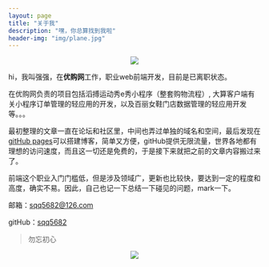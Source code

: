 ```yaml
---
layout: page
title: "关于我"
description: "嘿，你总算找到我啦"
header-img: "img/plane.jpg"
---
```


<center>
    <p><img src="../img/Zero.png" align="center"></p>
</center>

hi，我叫强强，在<strong>优购网</strong>工作，职业web前端开发，目前是已离职状态。

在优购网负责的项目包括滔搏运动秀e秀小程序（整套购物流程）, 大算客户端有关小程序订单管理的轻应用的开发，以及百丽女鞋门店数据管理的轻应用开发等。。。

最初整理的文章一直在论坛和社区里，中间也弄过单独的域名和空间，最后发现在[gitHub pages](https://pages.github.com/)可以搭建博客，简单又方便，gitHub提供无限流量，世界各地都有理想的访问速度，而且这一切还是免费的，于是接下来就把之前的文章内容搬过来了。

前端这个职业入门门槛低，但是涉及领域广，更新也比较快，要达到一定的程度和高度，确实不易。因此，自己也记一下总结一下碰见的问题，mark一下。

邮箱：[sqq5682@126.com](Mailto:sqq5682@126.com) 

gitHub：[sqq5682](https://github.com/sqq5682)

> 勿忘初心

<center>
    <p><img src="../img/hacker.png" align="center"></p>
</center>
<!-- 基于Github的Issues的评论 -->
<div id="gitmentContainer"></div>
<link rel="stylesheet" href="https://imsun.github.io/gitment/style/default.css">
<script src="https://imsun.github.io/gitment/dist/gitment.browser.js"></script>
<script>
var gitment = new Gitment({
    owner: 'sqq5682',
    repo: 'sqq5682.github.io',
    oauth: {
        client_id: 'ebd2b99342db7807f07d',
        client_secret: '701e6d334e758da50e537704a3c2d0a38654445c',
    },
});
gitment.render('gitmentContainer');
</script>
